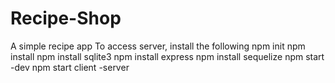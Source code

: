 # Recipe-Shop
A simple recipe app
To access server, install the following
npm init 
npm install 
npm install sqlite3
npm install express
npm install sequelize
npm start -dev
npm start client -server